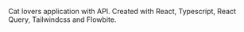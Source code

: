 Cat lovers application with API. Created with React, Typescript, React Query, Tailwindcss and Flowbite.
